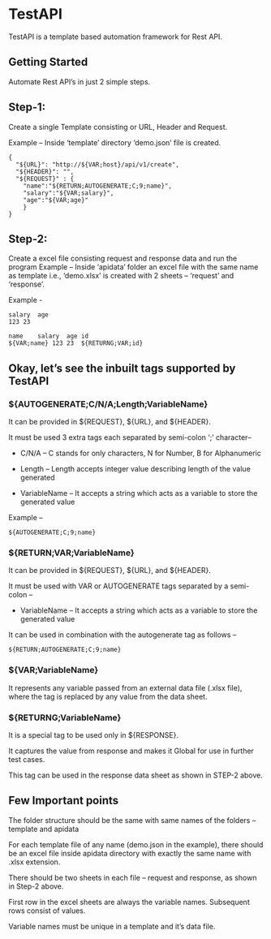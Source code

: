 # TestAPI

TestAPI is a template based automation framework for Rest API.

## Getting Started

Automate Rest API’s in just 2 simple steps.

## Step-1:

Create a single Template consisting or URL, Header and Request.

Example – Inside ‘template’ directory ‘demo.json’ file is created.

```
{
  "${URL}": "http://${VAR;host}/api/v1/create",
  "${HEADER}": "",
  "${REQUEST}" : {
    "name":"${RETURN;AUTOGENERATE;C;9;name}",
    "salary":"${VAR;salary}",
    "age":"${VAR;age}"
    }
}

```
## Step-2:

Create a excel file consisting request and response data and run the program Example – Inside ‘apidata’ folder an excel file with the same name as template i.e., ‘demo.xlsx’ is created with 2 sheets – ‘request’ and ‘response’. 

Example -

```
salary	age
123	23

name	salary	age	id
${VAR;name}	123	23	${RETURNG;VAR;id}

```

## Okay, let’s see the inbuilt tags supported by TestAPI

### ${AUTOGENERATE;C/N/A;Length;VariableName} 

It can be provided in ${REQUEST},  ${URL}, and ${HEADER}.

It must be used 3 extra tags each separated by semi-colon ‘;’ character– 

* C/N/A – C stands for only characters, N for Number, B for Alphanumeric
	
* Length – Length accepts integer value describing length of the value generated
	
* VariableName – It accepts a string which acts as a variable to store the generated value

Example –

```
${AUTOGENERATE;C;9;name}
```

### ${RETURN;VAR;VariableName}
It can be provided in ${REQUEST},  ${URL}, and ${HEADER}.

It must be used with VAR or AUTOGENERATE tags separated by a semi-colon – 

* VariableName – It accepts a string which acts as a variable to store the generated value
	
It can be used in combination with the autogenerate tag as follows – 

```
${RETURN;AUTOGENERATE;C;9;name}
```

### ${VAR;VariableName}

It represents any variable passed from an external data file (.xlsx file), where the tag is replaced by any value from the data sheet.

### ${RETURNG;VariableName}

It is a special tag to be used only in ${RESPONSE}.

It captures the value from response and makes it Global for use in further test cases.

This tag can be used in the response data sheet as shown in STEP-2 above.

## Few Important points

The folder structure should be the same with same names of the folders – template and apidata

For each template file of any name (demo.json in the example), there should be an excel file inside apidata directory with exactly the same name with .xlsx extension.

There should be two sheets in each file – request and response, as shown in Step-2 above.

First row in the excel sheets are always the variable names. Subsequent rows consist of values.

Variable names must be unique in a template and it’s data file.

